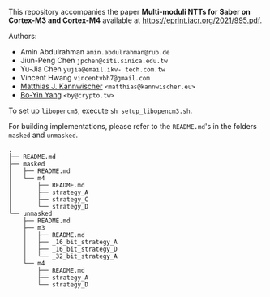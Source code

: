 
This repository accompanies the paper **Multi-moduli NTTs for Saber on Cortex-M3 and Cortex-M4** available at https://eprint.iacr.org/2021/995.pdf.

Authors:
- Amin Abdulrahman `amin.abdulrahman@rub.de`
- Jiun-Peng Chen `jpchen@citi.sinica.edu.tw`
- Yu-Jia Chen `yujia@email.ikv- tech.com.tw`
- Vincent Hwang `vincentvbh7@gmail.com`
- [Matthias J. Kannwischer](https://kannwischer.eu/) `<matthias@kannwischer.eu>`
- [Bo-Yin Yang](https://homepage.iis.sinica.edu.tw/pages/byyang/) `<by@crypto.tw>`

To set up `libopencm3`, execute `sh setup_libopencm3.sh`.

For building implementations, please refer to the `README.md`'s in the folders `masked` and `unmasked`.

```
.
├── README.md
├── masked
│   ├── README.md
│   └── m4
│       ├── README.md
│       ├── strategy_A
│       ├── strategy_C
│       └── strategy_D
└── unmasked
    ├── README.md
    ├── m3
    │   ├── README.md
    │   ├── _16_bit_strategy_A
    │   ├── _16_bit_strategy_D
    │   └── _32_bit_strategy_A
    └── m4
        ├── README.md
        ├── strategy_A
        └── strategy_D
```

